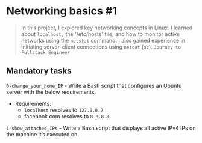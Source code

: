 # Networking basics #1
> In this project, I explored key networking concepts in Linux. I learned about `localhost,` the '/etc/hosts' file, and how to monitor active networks using the `netstat` command. I also gained experience in initiating server-client connections using `netcat` (`nc`). ```Journey to Fullstack Engineer```
## Mandatory tasks

`0-change_your_home_IP` - Write a Bash script that configures an Ubuntu server with the below requirements.
- Requirements:
  - `localhost` resolves to `127.0.0.2`
  - facebook.com resolves to `8.8.8.8.`

`1-show_attached_IPs` - Write a Bash script that displays all active IPv4 IPs on the machine it’s executed on.
